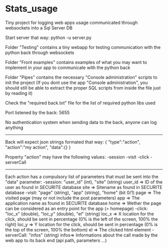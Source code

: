 # Stats_usage
Tiny project for logging web apps usage communicated through websockets into a Sql Server DB

Start server that way:
python -u server.py

Folder "Testing" contains a tiny webapp for testing communication with the python back through websockets

Folder "Front examples" contains examples of what you may want to implement in your app to communicate with the python back

Folder "Pipes" contains the necessary "Console administration" scripts to init the project
(If you dont use the app "Console administration", you should still be able to extract the proper SQL scripts from inside the file just by reading it)

Check the "required back.txt" file for the list of required python libs used

Port listened by the back: 5655

No authentication system when sending data to the back, anyone can log anything

-------------------------------------

Back will expect json strings formated that way:
{
	"type":"action",
	"action":"my action",
	"data":{}
}

Property "action" may have the following values:
-session
-visit
-click
-serverCall

-------------------------------------

Each action has a compulsory list of parameters that must be sent into the "data" parameter:
-session: "user_id" (int), "site" (string)
	user_id => ID of the user as found in SECURITE database
	site => Sitename as found in SECURITE database
-visit: "page" (string), "app" (string), "home" (bit 0/1)
	page => The visited page (may or not include the post parameters)
	app => The application name as found in SECURITE database
	home => Wether the page can be considered as an entry point for the app (= homepage)
-click: "loc_x" (double), "loc_y" (double), "el" (string)
	loc_x => X location for the click, should be sent in percentage (0% is the left of the screen, 100% the right)
	loc_y => Y location for the click, should be sent in percentage (0% is the top of the screen, 100% the bottom)
	el => The clicked html element
-serverCall: "infos" (string)
	infos=> Informations about the call made by the web app to its back end (api path, parameters ...)